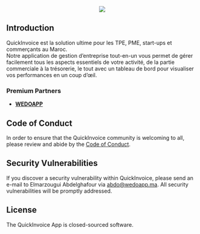 <p align="center">
<a href="https://quickinvoice.ma" target="_blank">
<img src="./QuickInvoice-logo.png" >
</a></p>


## Introduction 

QuickInvoice est la solution ultime pour les TPE, PME, start-ups et commerçants au Maroc. <br>
Notre application de gestion d’entreprise tout-en-un vous permet de gérer facilement tous les aspects essentiels de votre activité, de la partie commerciale à la trésorerie, le tout avec un tableau de bord pour visualiser vos performances en un coup d’œil.



### Premium Partners

- **[WEDOAPP](https://wedoapp.ma/)**


## Code of Conduct

In order to ensure that the QuickInvoice community is welcoming to all, please review and abide by the [Code of Conduct](https://quickinvoice.ma/docs/contributions#code-of-conduct).

## Security Vulnerabilities

If you discover a security vulnerability within QuickInvoice, please send an e-mail to Elmarzougui Abdelghafour via [abdo@wedoapp.ma](mailto:abdo@wedoapp.ma). All security vulnerabilities will be promptly addressed.

## License

The QuickInvoice App is closed-sourced software.
